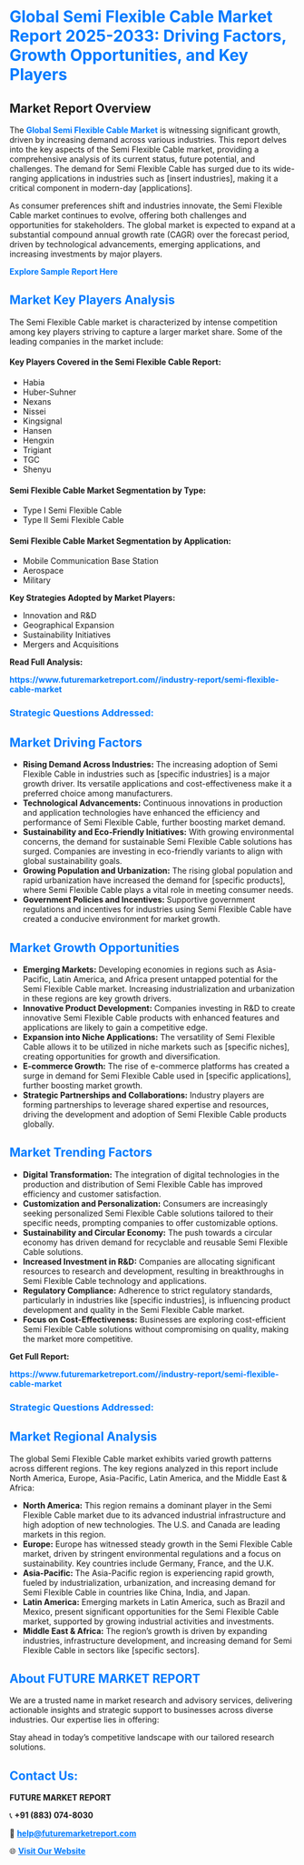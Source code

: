 <h1 style="color: #007BFF;">Global Semi Flexible Cable Market Report 2025-2033: Driving Factors, Growth Opportunities, and Key Players</h1>

<section id="overview">
<h2>Market Report Overview</h2>
<p>The <a href="https://www.futuremarketreport.com//industry-report/semi-flexible-cable-market" style="color: #007BFF; text-decoration: none;"><strong>Global Semi Flexible Cable Market</strong></a> is witnessing significant growth, driven by increasing demand across various industries. This report delves into the key aspects of the Semi Flexible Cable market, providing a comprehensive analysis of its current status, future potential, and challenges. The demand for Semi Flexible Cable has surged due to its wide-ranging applications in industries such as [insert industries], making it a critical component in modern-day [applications].</p>
<p>As consumer preferences shift and industries innovate, the Semi Flexible Cable market continues to evolve, offering both challenges and opportunities for stakeholders. The global market is expected to expand at a substantial compound annual growth rate (CAGR) over the forecast period, driven by technological advancements, emerging applications, and increasing investments by major players.</p>
</section>

<section id="overview">
<p><a href="https://www.futuremarketreport.com//request-sample/reportId=61142" style="color: #007BFF; text-decoration: none;"><strong>Explore Sample Report Here</strong></a></p>
</section>

<section id="key-players">
<h2 style="color: #007BFF;">Market Key Players Analysis</h2>
<p>The Semi Flexible Cable market is characterized by intense competition among key players striving to capture a larger market share. Some of the leading companies in the market include:</p>
<h4>Key Players Covered in the Semi Flexible Cable Report:</h4>
<ul><li>Habia</li><li>Huber-Suhner</li><li>Nexans</li><li>Nissei</li><li>Kingsignal</li><li>Hansen</li><li>Hengxin</li><li>Trigiant</li><li>TGC</li><li>Shenyu</li></ul>
<h4>Semi Flexible Cable Market Segmentation by Type:</h4>
<ul><li>Type I Semi Flexible Cable</li><li>Type II Semi Flexible Cable</li></ul>

<h4>Semi Flexible Cable Market Segmentation by Application:</h4>
<ul><li>Mobile Communication Base Station</li><li>Aerospace</li><li>Military</li></ul>
<p><strong>Key Strategies Adopted by Market Players:</strong></p>
<ul>
<li>Innovation and R&D</li>
<li>Geographical Expansion</li>
<li>Sustainability Initiatives</li>
<li>Mergers and Acquisitions</li>
</ul>
</section>

<section>
<p><strong>Read Full Analysis: </strong></p><a href="https://www.futuremarketreport.com//industry-report/semi-flexible-cable-market" style="color: #007BFF; text-decoration: none;"><strong>https://www.futuremarketreport.com//industry-report/semi-flexible-cable-market</strong></a>
<h3 style="color: #007BFF;">Strategic Questions Addressed:</h3>
</section>

<section id="driving-factors">
<h2 style="color: #007BFF;">Market Driving Factors</h2>
<ul>
<li><strong>Rising Demand Across Industries:</strong> The increasing adoption of Semi Flexible Cable in industries such as [specific industries] is a major growth driver. Its versatile applications and cost-effectiveness make it a preferred choice among manufacturers.</li>
<li><strong>Technological Advancements:</strong> Continuous innovations in production and application technologies have enhanced the efficiency and performance of Semi Flexible Cable, further boosting market demand.</li>
<li><strong>Sustainability and Eco-Friendly Initiatives:</strong> With growing environmental concerns, the demand for sustainable Semi Flexible Cable solutions has surged. Companies are investing in eco-friendly variants to align with global sustainability goals.</li>
<li><strong>Growing Population and Urbanization:</strong> The rising global population and rapid urbanization have increased the demand for [specific products], where Semi Flexible Cable plays a vital role in meeting consumer needs.</li>
<li><strong>Government Policies and Incentives:</strong> Supportive government regulations and incentives for industries using Semi Flexible Cable have created a conducive environment for market growth.</li>
</ul>
</section>

<section id="growth-opportunities">
<h2 style="color: #007BFF;">Market Growth Opportunities</h2>
<ul>
<li><strong>Emerging Markets:</strong> Developing economies in regions such as Asia-Pacific, Latin America, and Africa present untapped potential for the Semi Flexible Cable market. Increasing industrialization and urbanization in these regions are key growth drivers.</li>
<li><strong>Innovative Product Development:</strong> Companies investing in R&D to create innovative Semi Flexible Cable products with enhanced features and applications are likely to gain a competitive edge.</li>
<li><strong>Expansion into Niche Applications:</strong> The versatility of Semi Flexible Cable allows it to be utilized in niche markets such as [specific niches], creating opportunities for growth and diversification.</li>
<li><strong>E-commerce Growth:</strong> The rise of e-commerce platforms has created a surge in demand for Semi Flexible Cable used in [specific applications], further boosting market growth.</li>
<li><strong>Strategic Partnerships and Collaborations:</strong> Industry players are forming partnerships to leverage shared expertise and resources, driving the development and adoption of Semi Flexible Cable products globally.</li>
</ul>
</section>

<section id="trending-factors">
<h2 style="color: #007BFF;">Market Trending Factors</h2>
<ul>
<li><strong>Digital Transformation:</strong> The integration of digital technologies in the production and distribution of Semi Flexible Cable has improved efficiency and customer satisfaction.</li>
<li><strong>Customization and Personalization:</strong> Consumers are increasingly seeking personalized Semi Flexible Cable solutions tailored to their specific needs, prompting companies to offer customizable options.</li>
<li><strong>Sustainability and Circular Economy:</strong> The push towards a circular economy has driven demand for recyclable and reusable Semi Flexible Cable solutions.</li>
<li><strong>Increased Investment in R&D:</strong> Companies are allocating significant resources to research and development, resulting in breakthroughs in Semi Flexible Cable technology and applications.</li>
<li><strong>Regulatory Compliance:</strong> Adherence to strict regulatory standards, particularly in industries like [specific industries], is influencing product development and quality in the Semi Flexible Cable market.</li>
<li><strong>Focus on Cost-Effectiveness:</strong> Businesses are exploring cost-efficient Semi Flexible Cable solutions without compromising on quality, making the market more competitive.</li>
</ul>
</section>

<section>
<p><strong>Get Full Report: </strong></p><a href="https://www.futuremarketreport.com//industry-report/semi-flexible-cable-market" style="color: #007BFF; text-decoration: none;"><strong>https://www.futuremarketreport.com//industry-report/semi-flexible-cable-market</strong></a>
<h3 style="color: #007BFF;">Strategic Questions Addressed:</h3>
</section>


<section id="regional-analysis">
<h2 style="color: #007BFF;">Market Regional Analysis</h2>
<p>The global Semi Flexible Cable market exhibits varied growth patterns across different regions. The key regions analyzed in this report include North America, Europe, Asia-Pacific, Latin America, and the Middle East & Africa:</p>
<ul>
<li><strong>North America:</strong> This region remains a dominant player in the Semi Flexible Cable market due to its advanced industrial infrastructure and high adoption of new technologies. The U.S. and Canada are leading markets in this region.</li>
<li><strong>Europe:</strong> Europe has witnessed steady growth in the Semi Flexible Cable market, driven by stringent environmental regulations and a focus on sustainability. Key countries include Germany, France, and the U.K.</li>
<li><strong>Asia-Pacific:</strong> The Asia-Pacific region is experiencing rapid growth, fueled by industrialization, urbanization, and increasing demand for Semi Flexible Cable in countries like China, India, and Japan.</li>
<li><strong>Latin America:</strong> Emerging markets in Latin America, such as Brazil and Mexico, present significant opportunities for the Semi Flexible Cable market, supported by growing industrial activities and investments.</li>
<li><strong>Middle East & Africa:</strong> The region’s growth is driven by expanding industries, infrastructure development, and increasing demand for Semi Flexible Cable in sectors like [specific sectors].</li>
</ul>
</section>

<footer>
<h2 style="color: #007BFF;">About FUTURE MARKET REPORT</h2>
<p>We are a trusted name in market research and advisory services, delivering actionable insights and strategic support to businesses across diverse industries. Our expertise lies in offering:</p>

<p>Stay ahead in today’s competitive landscape with our tailored research solutions.</p>

<h2 style="color: #007BFF;">Contact Us:</h2>
<p><strong>FUTURE MARKET REPORT</strong></p>
<p>📞 <strong>+91 (883) 074-8030</strong></p>
<p>📧 <strong><a href="mailto:help@futuremarketreport.com" style="color: #007BFF;">help@futuremarketreport.com</a></strong></p>
<p>🌐 <strong><a href="https://www.futuremarketreport.com/" style="color: #007BFF;">Visit Our Website</a></strong></p>
</footer>